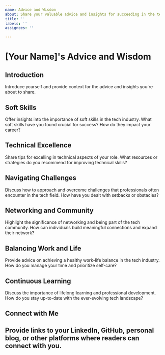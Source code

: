 ```yaml
---
name: Advice and Wisdom
about: Share your valuable advice and insights for succeeding in the tech industry.
title: ''
labels: ''
assignees: ''

---
```


# [Your Name]'s Advice and Wisdom

## Introduction

Introduce yourself and provide context for the advice and insights you're about to share.

## Soft Skills

Offer insights into the importance of soft skills in the tech industry. What soft skills have you found crucial for success? How do they impact your career?

## Technical Excellence

Share tips for excelling in technical aspects of your role. What resources or strategies do you recommend for improving technical skills?

## Navigating Challenges

Discuss how to approach and overcome challenges that professionals often encounter in the tech field. How have you dealt with setbacks or obstacles?

## Networking and Community

Highlight the significance of networking and being part of the tech community. How can individuals build meaningful connections and expand their network?

## Balancing Work and Life

Provide advice on achieving a healthy work-life balance in the tech industry. How do you manage your time and prioritize self-care?

## Continuous Learning

Discuss the importance of lifelong learning and professional development. How do you stay up-to-date with the ever-evolving tech landscape?

## Connect with Me

Provide links to your LinkedIn, GitHub, personal blog, or other platforms where readers can connect with you.
---
